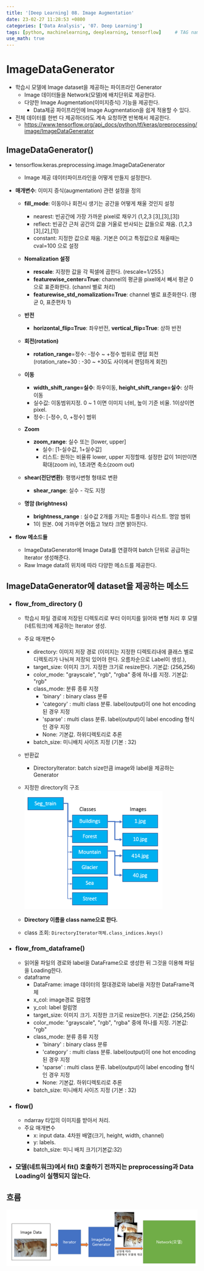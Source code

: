```yaml
---
title: '[Deep Learning] 08. Image Augmentation'
date: 23-02-27 11:28:53 +0800
categories: ['Data Analysis', '07. Deep Learning']
tags: [python, machinelearning, deeplearning, tensorflow]     # TAG names should always be lowercase
use_math: true
---
```


# ImageDataGenerator
- 학습시 모델에 Image dataset을 제공하는 파이프라인 Generator
    - Image 데이터들을 Network(모델)에 배치단위로 제공한다.
    - 다양한 Image Augmentation(이미지증식) 기능을 제공한다. 
        - Data제공 파이프라인에 Image Augmentation을 쉽게 적용할 수 있다.
- 전체 데이터를 한번 다 제공하더라도 계속 요청하면 반복해서 제공한다.
    - <https://www.tensorflow.org/api_docs/python/tf/keras/preprocessing/image/ImageDataGenerator>

## ImageDataGenerator()
- tensorflow.keras.preprocessing.image.ImageDataGenerator
    - Image 제공 데이터파이프라인을 어떻게 만들지 설정한다.
    
- **매개변수**: 이미지 증식(augmentation) 관련 설정을 정의
    - **fill_mode**: 이동이나 회전시 생기는 공간을 어떻게 채울 것인지 설정
        - nearest: 빈공간에 가장 가까운 pixel로 채우기 (1,2,3 [3],[3],[3])
        - reflect: 빈공간 근처 공간의 값을 거울로 반사되는 값들으로 채움. (1,2,3 [3],[2],[1])
        - constant: 지정한 값으로 채움. 기본은 0이고 특정값으로 채울때는 cval=100 으로 설정
    - **Nomalization 설정**
        - **rescale**: 지정한 값을 각 픽셀에 곱한다. (rescale=1/255.)
        - **featurewise_center=True**: channel의 평균을 pixel에서 빼서 평균 0으로 표준화한다. (channl 별로 처리)
        - **featurewise_std_nomalization=True**: channel 별로 표준화한다. (평균 0, 표준편차 1)
    - **반전**
         - **horizontal_flip=True**: 좌우반전, **vertical_flip=True**: 상하 반전
    - **회전(rotation)**
         - **rotation_range**=정수:  -정수 ~ +정수 범위로 랜덤 회전 (rotation_rate=30 : -30 ~ +30도 사이에서 랜덤하게 회전)
    - **이동**
         - **width_shift_range=실수**: 좌우이동, **height_shift_range=실수**: 상하 이동
         - 실수값: 이동범위지정.  0 ~ 1 이면 이미지 너비, 높이 기준 비율. 1이상이면 pixel. 
         - 정수: [-정수, 0, +정수]  범위
         
    - **Zoom**
         - **zoom_range**: 실수 또는 [lower, upper]
             - 실수: [1-실수값, 1+실수값]
             - 리스트: 원하는 비율류 lower, upper 지정할때. 설정한 값이 1미만이면 확대(zoom in), 1초과면 축소(zoom out)
    - **shear(전단변환)**: 평행사변형 형태로 변환
        - **shear_range**: 실수 - 각도 지정
    - **명암 (brightness)**
        - **brightness_range** : 실수값 2개를 가지는 튜플이나 리스트. 명암 범위
        - 1이 원본. 0에 가까우면 어둡고 1보타 크면 밝아진다. 
          
- **flow 메소드들**
    - ImageDataGenerator에 Image Data를  연결하여 batch 단위로 공급하는 Iterator 생성해준다.
    - Raw Image data의 위치에 따라 다양한 메소드를 제공한다.


## ImageDataGenerator에 dataset을 제공하는 메소드

- ### flow_from_directory () 
    - 학습시 파일 경로에 저장된 디렉토리로 부터 이미지를 읽어와 변형 처리 후 모델(네트워크)에 제공하는 Iterator 생성.
    - 주요 매개변수
        - directory: 이미지 저장 경로 (이미지는 지정한 디렉토리내에 클래스 별로 디렉토리가 나눠져 저장되 있어야 한다. 오름차순으로 Label이 생성.),
        - target_size: 이미지 크기. 지정한 크기로 resize한다. 기본값: (256,256)
        - color_mode: "grayscale", "rgb", "rgba" 중에 하나를 지정. 기본값: "rgb"
        - class_mode: 분류 종류 지정
            - 'binary' : binary class 분류
            - 'category' : multi class 분류. label(output)이 one hot encoding 된 경우 지정
            - 'sparse' : multi class 분류. label(output)이 label encoding 형식인 경우 지정
            - None: 기본값. 하위디렉토리로 추론
        - batch_size: 미니배치 사이즈 지정 (기본 : 32)
    - 반환값
        - DirectoryIterator: batch size만큼 image와 label을 제공하는 Generator
    - 지정한 directory의 구조
    ![Alt text](../../../assets/img/playdata/07_deep_learning/08-01.png)
    
    
    - **Directory 이름을 class name으로 한다.**
    - class 조회: `DirectoryIterator객체.class_indices.keys()`

- ### flow_from_dataframe()
    - 읽어올 파일의 경로와 label을 DataFrame으로 생성한 뒤 그것을 이용해 파일을 Loading한다.
    - dataframe
        - DataFrame: image 데이터의 절대경로와 label을 저장한 DataFrame객체
        - x_col: image경로 컬럼명
        - y_col: label 컬럼명
        - target_size: 이미지 크기. 지정한 크기로 resize한다. 기본값: (256,256)
        - color_mode: "grayscale", "rgb", "rgba" 중에 하나를 지정. 기본값: "rgb"
        - class_mode: 분류 종류 지정
            - 'binary' : binary class 분류
            - 'category' : multi class 분류. label(output)이 one hot encoding 된 경우 지정
            - 'sparse' : multi class 분류. label(output)이 label encoding 형식인 경우 지정
            - None: 기본값. 하위디렉토리로 추론
        - batch_size: 미니배치 사이즈 지정 (기본 : 32)
- ### flow()
    - ndarray 타입의 이미지를 받아서 처리. 
    - 주요 매개변수
        - x: input data. 4차원 배열(크기, height, width, channel)
        - y: labels. 
        - batch_size: 미니 배치 크기(기본값:32)
- ### 모델(네트워크)에서 fit() 호출하기 전까지는 preprocessing과 Data Loading이 실행되지 않는다.


## 흐름
![Alt text](../../../assets/img/playdata/07_deep_learning/08-02.png)